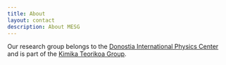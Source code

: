 ```yaml
---
title: About
layout: contact
description: About MESG
---
```


Our research group belongs to the [Donostia International Physics Center](dipc.ehu.es) and is part of the [Kimika Teorikoa Group](http://www.ehu.eus/chemistry/theory/).
